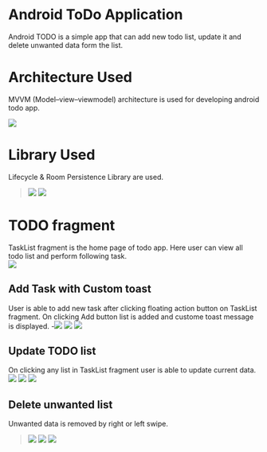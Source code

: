 # Android ToDo Application 
Android TODO is a simple app that can add new todo list, update it and delete unwanted data form the list.

# Architecture Used 
MVVM (Model–view–viewmodel) architecture is used for developing android todo app.</br>

![](image/art.PNG)

# Library Used 
Lifecycle & Room Persistence Library are used.
>![](image/room.PNG)
>![](image/life.PNG)

# TODO fragment 
TaskList fragment is the home page of todo app. Here user can view all todo list and perform following task.</br>
![](image/listFrag.PNG)

## Add Task with Custom toast
User is able to add new task after clicking floating action button on TaskList fragment. On clicking Add button list is added and custome toast message is displayed. 
-![](image/addGif.gif)
![](image/add.PNG)
![](image/add2.PNG)


## Update TODO list
On clicking any list in TaskList fragment user is able to update current data.
![](image/updateGif.gif)
![](image/update.PNG)
![](image/updateProof.PNG)


## Delete unwanted list ##
Unwanted data is removed by right or left swipe. 
>![](image/deleteGif.gif)
![](image/delete.PNG)
![](image/deleteProf.PNG)
